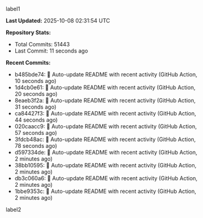 
label1 
<!-- ACTIVITY_START -->
**Last Updated:** 2025-10-08 02:31:54 UTC

**Repository Stats:**
- Total Commits: 51443
- Last Commit: 11 seconds ago

**Recent Commits:**
- b485bde74: 🤖 Auto-update README with recent activity (GitHub Action, 10 seconds ago)
- 1d4cb0e61: 🤖 Auto-update README with recent activity (GitHub Action, 20 seconds ago)
- 8eaeb3f2a: 🤖 Auto-update README with recent activity (GitHub Action, 31 seconds ago)
- ca84427f3: 🤖 Auto-update README with recent activity (GitHub Action, 44 seconds ago)
- 020caacc9: 🤖 Auto-update README with recent activity (GitHub Action, 57 seconds ago)
- 3fdcb48ac: 🤖 Auto-update README with recent activity (GitHub Action, 78 seconds ago)
- d597334de: 🤖 Auto-update README with recent activity (GitHub Action, 2 minutes ago)
- 38bb10595: 🤖 Auto-update README with recent activity (GitHub Action, 2 minutes ago)
- db3c060a6: 🤖 Auto-update README with recent activity (GitHub Action, 2 minutes ago)
- 1bbe9353c: 🤖 Auto-update README with recent activity (GitHub Action, 2 minutes ago)
<!-- ACTIVITY_END -->

label2
